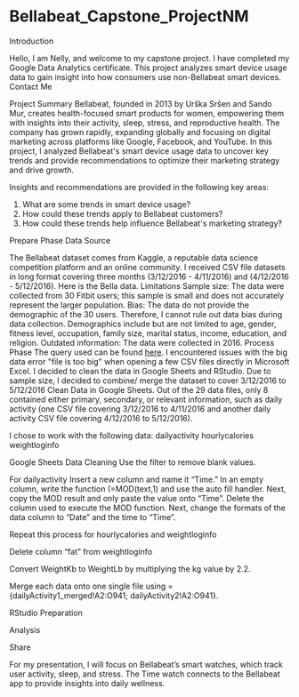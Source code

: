 # Bellabeat_Capstone_ProjectNM
Introduction

Hello, I am Nelly, and welcome to my capstone project. I have completed my Google Data Analytics certificate. This project analyzes smart device usage data to gain insight into how consumers use non-Bellabeat smart devices. Contact Me


Project Summary 
Bellabeat, founded in 2013 by Urška Sršen and Sando Mur, creates health-focused smart products for women, empowering them with insights into their activity, sleep, stress, and reproductive health. The company has grown rapidly, expanding globally and focusing on digital marketing across platforms like Google, Facebook, and YouTube.
In this project, I analyzed Bellabeat's smart device usage data to uncover key trends and provide recommendations to optimize their marketing strategy and drive growth.

Insights and recommendations are provided in the following key areas:

1. What are some trends in smart device usage?
2. How could these trends apply to Bellabeat customers? 
3. How could these trends help influence Bellabeat's marketing strategy? 

Prepare Phase
Data Source


The Bellabeat dataset comes from Kaggle, a reputable data science competition platform and an online community. I received CSV file datasets in long format covering three months (3/12/2016 - 4/11/2016)  and (4/12/2016 -  5/12/2016). Here is the Bella data.
Limitations
Sample size: The data were collected from 30 Fitbit users; this sample is small and does not accurately represent the larger population.
Bias: The data do not provide the demographic of the 30 users. Therefore, I cannot rule out data bias during data collection. 
Demographics include but are not limited to age, gender, fitness level, occupation, family size, marital status, income, education, and religion.
Outdated information: The data were collected in 2016.
Process Phase The query used can be found [here](https://drive.google.com/file/d/1uw3-nUHULeLXIV16lpwADqjCsUw75bJ6/view?usp=sharing).
I encountered issues with the big data error "file is too big" when opening a few CSV files directly in Microsoft Excel. I decided to clean the data in Google Sheets and RStudio. Due to sample size, I decided to combine/ merge the dataset to cover 3/12/2016 to 5/12/2016  Clean Data in Google Sheets.
 Out of the 29 data files, only 8 contained either primary, secondary, or relevant information, such as daily activity (one CSV file covering 3/12/2016 to 4/11/2016 and another daily activity CSV file covering 4/12/2016 to 5/12/2016).


I chose to work with the following data:
dailyactivity
hourlycalories
weightloginfo

Google Sheets
Data Cleaning 
Use the filter to remove blank values.

For dailyactivity
Insert a new column and name it “Time.” In an empty column, write the function (=MOD(text,1) and use the auto fill handler. Next, copy the MOD result and only paste the value onto “Time”. Delete the column used to execute the MOD function. Next, change the formats of the data column to “Date” and the time to “Time”.

Repeat this process for hourlycalories and weightloginfo

Delete column “fat” from weightloginfo

Convert WeightKb to WeightLb by multiplying the kg value by 2.2.

Merge each data onto one single file using ={dailyActivity1_merged!A2:O941; dailyActivity2!A2:O941}.






RStudio
Preparation












Analysis






Share 



















For my presentation, I will focus on Bellabeat’s smart watches, which track user activity, sleep, and stress. The Time watch connects to the Bellabeat app to provide insights into daily wellness.
